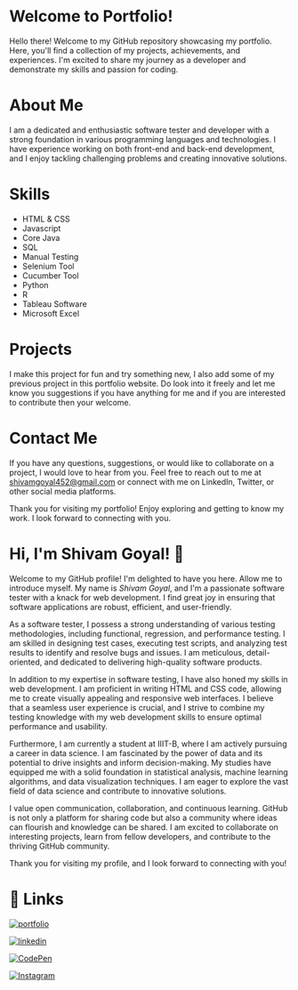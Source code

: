 
# Welcome to Portfolio!

Hello there! Welcome to my GitHub repository showcasing my portfolio. Here, you'll find a collection of my projects, achievements, and experiences. I'm excited to share my journey as a developer and demonstrate my skills and passion for coding.

# About Me

I am a dedicated and enthusiastic software tester and developer with a strong foundation in various programming languages and technologies. I have experience working on both front-end and back-end development, and I enjoy tackling challenging problems and creating innovative solutions.

# Skills

- HTML & CSS
- Javascript
- Core Java
- SQL
- Manual Testing
- Selenium Tool
- Cucumber Tool
- Python
- R
- Tableau Software
- Microsoft Excel

# Projects

I make this project for fun and try something new, I also add some of my previous project in this portfolio website. Do look into it freely and let me know you suggestions if you have anything for me and if you are interested to contribute then your welcome.

# Contact Me

If you have any questions, suggestions, or would like to collaborate on a project, I would love to hear from you. Feel free to reach out to me at shivamgoyal452@gmail.com or connect with me on LinkedIn, Twitter, or other social media platforms.

Thank you for visiting my portfolio! Enjoy exploring and getting to know my work. I look forward to connecting with you.


# Hi, I'm Shivam Goyal! 👋

Welcome to my GitHub profile! I'm delighted to have you here. Allow me to introduce myself. My name is *Shivam Goyal*, and I'm a passionate software tester with a knack for web development. I find great joy in ensuring that software applications are robust, efficient, and user-friendly.

As a software tester, I possess a strong understanding of various testing methodologies, including functional, regression, and performance testing. I am skilled in designing test cases, executing test scripts, and analyzing test results to identify and resolve bugs and issues. I am meticulous, detail-oriented, and dedicated to delivering high-quality software products.

In addition to my expertise in software testing, I have also honed my skills in web development. I am proficient in writing HTML and CSS code, allowing me to create visually appealing and responsive web interfaces. I believe that a seamless user experience is crucial, and I strive to combine my testing knowledge with my web development skills to ensure optimal performance and usability.

Furthermore, I am currently a student at IIIT-B, where I am actively pursuing a career in data science. I am fascinated by the power of data and its potential to drive insights and inform decision-making. My studies have equipped me with a solid foundation in statistical analysis, machine learning algorithms, and data visualization techniques. I am eager to explore the vast field of data science and contribute to innovative solutions.

I value open communication, collaboration, and continuous learning. GitHub is not only a platform for sharing code but also a community where ideas can flourish and knowledge can be shared. I am excited to collaborate on interesting projects, learn from fellow developers, and contribute to the thriving GitHub community.

Thank you for visiting my profile, and I look forward to connecting with you!


# 🔗 Links

[![portfolio](https://img.shields.io/badge/my_portfolio-000?style=for-the-badge&logo=ko-fi&logoColor=white)](https://shiv452.github.io/Portfolio/)

[![linkedin](https://img.shields.io/badge/linkedin-0A66C2?style=for-the-badge&logo=linkedin&logoColor=white)](https://www.linkedin.com/in/shivamgoyal452/)

[![CodePen](https://img.shields.io/badge/codepen-0A66C2?style=for-the-badge&logo=codepen&logoColor=white)](https://codepen.io/shivamgoyal452)

[![Instagram](https://img.shields.io/badge/instagram-0A66C2?style=for-the-badge&logo=instagram&logoColor=white)](https://www.instagram.com/shivamgoyal452gmail.com_/)

